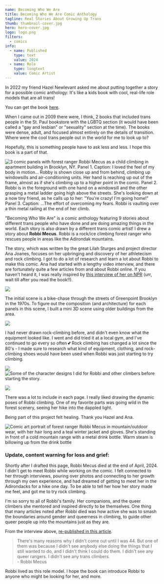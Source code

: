 ```yaml
---
name: Becoming Who We Are
title: Becoming Who We Are Comic Anthology
tagline: Real Stories About Growing Up Trans
thumb: thumbnail-cover.jpg
hero: hero-cover.jpg
logo: logo.png
filters:
  - comics
info:
  - name: Published
    type: text
    value: 2024
  - name: Role
    type: longtext
    value: Comic Artist
---
```


In 2022 my friend Hazel Newlevant asked me about putting together a story for a possible comic anthology: It's like a kids book with cool, real-life role models that are all trans!

You can get the book [here](https://bookshop.org/p/books/becoming-who-we-are-real-stories-about-growing-up-trans-lilah-sturges/20718710?ean=9781949518269).

When I came out in 2009 there were, I think, 2 books that included trans people in the St. Paul bookstore with the LGBTQ section (it would have been called a "gay and lesbian" or "sexuality" section at the time). The books were dense, adult, and focused almost entirely on the details of transition. Where were the cool trans people out in the world for me to look up to?

Hopefully, this is something people have to ask less and less. I hope this book is a part of that.

![3 comic panels with forest ranger Robbi Mecus as a child climbing in apartment building in Brooklyn, NY. Panel 1. Caption: I loved the feel of my body in motion... Robby is shown close up and from behind, climbing up windowsills and air-conditioning units. Her hand is reaching up out of the frame, almost as if she's climbing up to a higher point in the comic. Panel 2. Robbi is in the foreground with one hand on a windowsill and the other grasping a metal ladder going high above the streets. She's looking down at a now tiny friend, as he calls up to her: "You're crazy! I'm going home!" Panel 3. Caption: ...The effort of overcoming my fears. Robbi is vaulting over a thin metal railing at the end of her climb.](comic_greenpoint-climb.png)

"Becoming Who We Are" is a comic anthology featuring 9 stories about different trans people who have done and are doing amazing things in the world. Each story is also drawn by a different trans comic artist! I drew a story about **Robbi Mecus**. Robbi is a rock/ice climbing forest ranger who rescues people in areas like the Adirondak mountains.

The story, which was written by the great Lilah Sturges and project director Ana Joanes, focuses on her upbringing and discovery of her athletecism and rock climbing.
I got to do a lot of research and learn a lot about Robbi to make this comic. Ana had started with a lengthy video interview, and there are fortunately quite a few articles from and about Robbi online. If you haven't heard it, I was really inspired by [this interview of her on NPR](https://www.northcountrypublicradio.org/news/story/43054/20210118/wild-side-how-a-trans-forest-ranger-found-herself-in-the-adirondacks) (urr, wait till after you read the book!!).

![](3d-reference_birds-eye.jpg)

The initial scene is a bike-chase through the streets of Greenpoint Brooklyn in the 1970s. To figure out the composition (and architecture) for each panels in this scene, I built a mini 3D scene using older buildings from the area.

![](comic_p02.jpg)

I had never drawn rock-climbing before, and didn't even know what the equipment looked like. I went and did tried it at a local gym, and I've continued to go every so often 💕 Rock climbing has changed a lot since the 80's - I made sure to research what kind of equipment, clothing, and rock-climbing shoes would have been used when Robbi was just starting to try climbing.

![](character-sheet_climbers.jpg)
![](character-sheet_robbi-ages.jpg 'Some of the character designs I did for Robbi and other climbers before starting the story.')

![](comic_p010.jpg)

There was a lot to include in each page. I really liked drawing the dynamic poses of Robbi climbing. One of my favorite parts was going wild in the forest scenery, seeing her hike into the dappled light.

Being part of this project felt healing. Thank you Hazel and Ana.

![Comic art portrait of forest ranger Robbi Mecus in mountain/outdoor wear, with her hair long and a teal winter jacket and gloves. She's standing in front of a cold mountain range with a metal drink bottle. Warm steam is billowing up from the drink bottle](portrait-robbi.jpg)

### Update, content warning for loss and grief:

Shortly after I drafted this page, Robbi Mecus died at the end of April, 2024. I didn't get to meet Robbi while working on the comic. I felt connected to her through interviews, pouring over photos and connecting to her growth through my own experience, and had dreamed of getting to meet her in the Adirondacks for a hike one day. To be able to tell her how her story made me feel, and got me to try rock climbing.

I'm so sorry to all of Robbi's family. Her companions, and the queer climbers she mentored and inspired directly to be themselves. One thing that many articles noted after Robbi died was how active she was to smash the boundaries around gender and queerness in climbing, to guide other queer people up into the mountains just as they are.

From the interview above, [re-published in this article](https://www.npr.org/2024/05/03/1249036607/robbi-mecus-a-superhero-of-outdoors-and-lgbtq-communities-in-the-adirondacks-die).

> There's many reasons why I didn't come out until I was 44. But one of them was because I didn't see anybody else doing the things that I still wanted to do, and I didn't think I could do them. I didn't see any queer rangers. I didn't see any trans climbers.<br/>- Robbi Mecus

Robbi lived as this role model. I hope the book can introduce Robbi to anyone who might be looking for her, and more.

